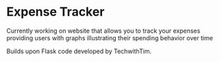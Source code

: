 # Expense Tracker
Currently working on website that allows you to track your expenses providing users with graphs illustrating their spending behavior
over time

Builds upon Flask code developed by TechwithTim. 
